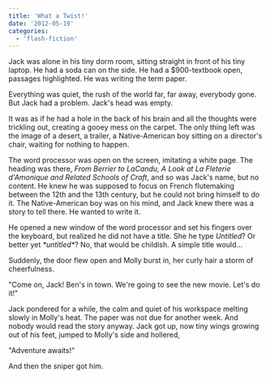```yaml
---
title: 'What a Twist!'
date: '2012-05-19'
categories:
  - 'flash-fiction'
---
```


Jack was alone in his tiny dorm room, sitting straight in front of his tiny
laptop. He had a soda can on the side. He had a $900-textbook open, passages
highlighted. He was writing the term paper.

<!-- truncate -->


Everything was quiet, the rush of the world far, far away, everybody gone. But
Jack had a problem. Jack's head was empty.

It was as if he had a hole in the back of his brain and all the thoughts were
trickling out, creating a gooey mess on the carpet. The only thing left was the
image of a desert, a trailer, a Native-American boy sitting on a director's
chair, waiting for nothing to happen.

The word processor was open on the screen, imitating a white page. The heading
was there, _From Berrier to LaCandu, A Look at La Fleterie d'Amonique and
Related Schools of Craft_, and so was Jack's name, but no content. He knew he
was supposed to focus on French flutemaking between the 12th and the 13th
century, but he could not bring himself to do it. The Native-American boy was on
his mind, and Jack knew there was a story to tell there. He wanted to write it.

He opened a new window of the word processor and set his fingers over the
keyboard, but realized he did not have a title. She he type _Untitled_? Or
better yet _\*untitled\*_? No, that would be childish. A simple title would...

Suddenly, the door flew open and Molly burst in, her curly hair a storm of
cheerfulness.

"Come on, Jack! Ben's in town. We're going to see the new movie. Let's do it!"

Jack pondered for a while, the calm and quiet of his workspace melting slowly in
Molly's heat. The paper was not due for another week. And nobody would read the
story anyway. Jack got up, now tiny wings growing out of his feet, jumped to
Molly's side and hollered,

"Adventure awaits!"

And then the sniper got him.
